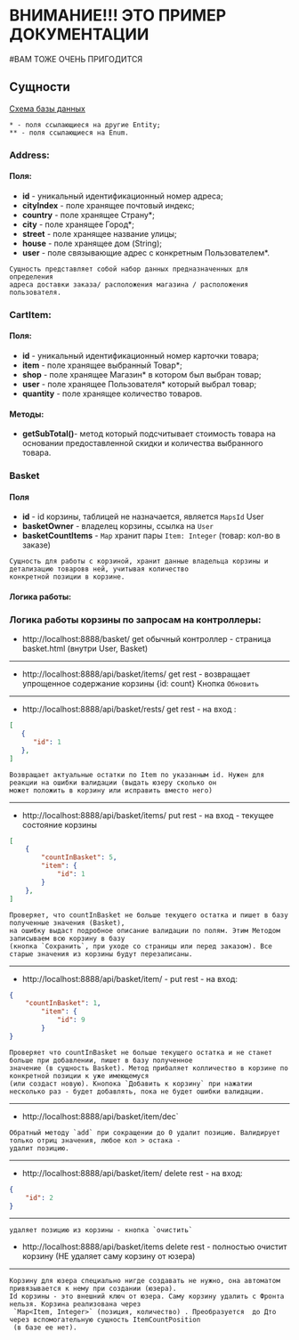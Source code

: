 # ВНИМАНИЕ!!! ЭТО ПРИМЕР ДОКУМЕНТАЦИИ
#ВАМ ТОЖЕ ОЧЕНЬ ПРИГОДИТСЯ

## Сущности

[Схема базы данных](https://dbdiagram.io/embed/614c9d0e825b5b0146107aac)

```
* - поля ссылающиеся на другие Entity;
** - поля ссылающиеся на Enum.
```

### Address:

#### Поля:

- **id** - уникальный идентификационный номер адреса;
- **cityIndex** - поле хранящее почтовый индекс;
- **country** - поле хранящее Страну*;
- **city** - поле хранящее Город*;
- **street** - поле хранящее название улицы;
- **house** - поле хранящее дом (String);
- **user** - поле связывающие адрес с конкретным Пользователем*.

```
Сущность представляет собой набор данных предназначенных для определения 
адреса доставки заказа/ расположения магазина / расположения пользователя.
```

### CartItem:

#### Поля:

- **id** - уникальный идентификационный номер карточки товара;
- **item** - поле хранящее выбранный Товар*;
- **shop** - поле хранящее Магазин* в котором был выбран товар;
- **user** - поле хранящее Пользователя* который выбрал товар;
- **quantity** - поле хранящее количество товаров.

#### Методы:

- **getSubTotal()**- метод который подсчитывает стоимость товара на основании предоставленной скидки и количества
  выбранного товара.


### Basket

#### Поля

- **id** - id корзины, таблицей не назначается, является `MapsId` User
- **basketOwner** - владелец корзины, ссылка на `User`
- **basketCountItems** - `Map` хранит пары `Item: Integer` (товар: кол-во в заказе) 

```
Сущность для работы с корзиной, хранит данные владельца корзины и детализацию товаровв ней, учитывая количество 
конкретной позиции в корзине. 
```
#### Логика работы:

### Логика работы корзины по запросам на контроллеры:

- http://localhost:8888/basket/ get обычный контроллер - страница basket.html (внутри User, Basket)
---

- http://localhost:8888/api/basket/items/ get rest - возвращает упрощенное содержание корзины {id: count} Кнопка `Обновить`
---

- http://localhost:8888/api/basket/rests/ get rest - на вход :
```json
[
   {
      "id": 1
   },
] 
```
```
Возвращает актуальные остатки по Item по указанным id. Нужен для реакции на ошибки валидации (выдать юзеру сколько он 
может положить в корзину или исправить вместо него)
```
---

- http://localhost:8888/api/basket/items/ put rest - на вход - текущее состояние корзины
```json
[
    {
        "countInBasket": 5,
        "item": {
            "id": 1
        }
    },
]
```
```
Проверяет, что countInBasket не больше текущего остатка и пишет в базу полученные значения (Basket),
на ошибку выдаст подробное описание валидации по полям. Этим Методом записываем всю корзину в базу 
(кнопка `Сохранить`, при уходе со страницы или перед заказом). Все старые значения из корзины будут перезаписаны.
```
---

- http://localhost:8888/api/basket/item/ - put rest - на вход:
``` json
{
    "countInBasket": 1,
        "item": {
            "id": 9
        }
}
```
```
Проверяет что countInBasket не больше текущего остатка и не станет больше при добавлении, пишет в базу полученное
значение (в сущность Basket). Метод прибаляет колличество в корзине по конкретной позиции к уже имеющемуся 
(или создаст новую). Кнопока `Добавить к корзину` при нажатии несколько раз - будет добавлять, пока не будет ошибки валидации.
```
---
- http://localhost:8888/api/basket/item/dec` 
```
Обратный методу `add` при сокращении до 0 удалит позицию. Валидирует только отриц значения, любое кол > остака - 
удалит позицию.
```
---

- http://localhost:8888/api/basket/item/ delete rest - на вход:
```json
{
    "id": 2
}
```
--- 
```
удаляет позицию из корзины - кнопка `очистить`
```
- http://localhost:8888/api/basket/items delete rest - полностью очистит корзину (НЕ удаляет саму корзину от юзера)

---
```
Корзину для юзера специально нигде создавать не нужно, она автоматом привязывается к нему при создании (юзера).  
Id корзины - это внешний ключ от юзера. Саму корзину удалить с Фронта нельзя. Корзина реализована через
 `Map<Item, Integer>` (позиция, количество) . Преобразуется  до Дто через вспомогательную сущность ItemCountPosition
 (в базе ее нет).
```
